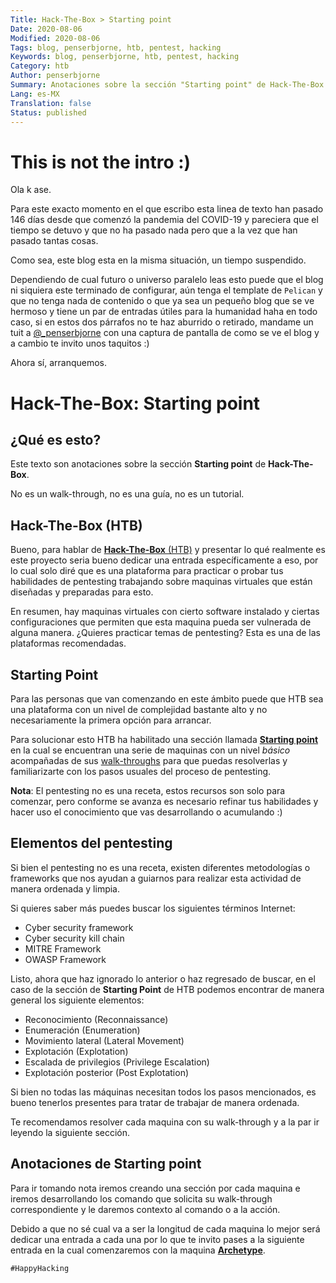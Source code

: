 ```yaml
---
Title: Hack-The-Box > Starting point
Date: 2020-08-06
Modified: 2020-08-06
Tags: blog, penserbjorne, htb, pentest, hacking
Keywords: blog, penserbjorne, htb, pentest, hacking
Category: htb
Author: penserbjorne
Summary: Anotaciones sobre la sección "Starting point" de Hack-The-Box
Lang: es-MX
Translation: false
Status: published
---
```


# This is not the intro :)

Ola k ase.

Para este exacto momento en el que escribo esta linea de texto han pasado 146
días desde que comenzó la pandemia del COVID-19 y pareciera que el tiempo se
detuvo y que no ha pasado nada pero que a la vez que han pasado tantas cosas.

Como sea, este blog esta en la misma situación, un tiempo suspendido.

Dependiendo de cual futuro o universo paralelo leas esto puede que el blog
ni siquiera este terminado de configurar, aún tenga el template de `Pelican` y
que no tenga nada de contenido o que ya sea un pequeño blog que se ve hermoso
y tiene un par de entradas útiles para la humanidad haha en todo caso, si en
estos dos párrafos no te haz aburrido o retirado, mandame un tuit a
[@_penserbjorne](https://twitter.com/_penserbjorne)
con una captura de pantalla de como se ve el blog y a cambio te invito unos
taquitos :)

Ahora sí, arranquemos.

# Hack-The-Box: Starting point

## ¿Qué es esto?

Este texto son anotaciones sobre la sección **Starting point** de
**Hack-The-Box**.

No es un walk-through, no es una guía, no es un tutorial.

## Hack-The-Box (HTB)

Bueno, para hablar de [**Hack-The-Box** (HTB)](https://www.hackthebox.eu) y
presentar lo qué realmente es este proyecto seria bueno dedicar una entrada
específicamente a eso, por lo cual solo diré que es una plataforma para
practicar o probar tus habilidades de pentesting trabajando sobre maquinas
virtuales que están diseñadas y preparadas para esto.

En resumen, hay maquinas virtuales con cierto software instalado y ciertas
configuraciones que permiten que esta maquina pueda ser vulnerada de alguna
manera. ¿Quieres practicar temas de pentesting? Esta es una de las plataformas
recomendadas.

## Starting Point

Para las personas que van comenzando en este ámbito puede que HTB sea una
plataforma con un nivel de complejidad bastante alto y no necesariamente la
primera opción para arrancar.

Para solucionar esto HTB ha habilitado una sección llamada
[**Starting point**](https://www.hackthebox.eu/home/start)
en la cual se encuentran una serie de maquinas con un nivel *básico*
acompañadas de sus [walk-throughs](https://www.wordnik.com/words/walk-through)
para que puedas resolverlas y familiarizarte con los pasos usuales del proceso
de pentesting.

**Nota**: El pentesting no es una receta, estos recursos son solo para
comenzar, pero conforme se avanza es necesario refinar tus habilidades y hacer
uso el conocimiento que vas desarrollando o acumulando :)

## Elementos del pentesting

Si bien el pentesting no es una receta, existen diferentes metodologías o
frameworks que nos ayudan a guiarnos para realizar esta actividad de manera
ordenada y limpia.

Si quieres saber más puedes buscar los siguientes términos Internet:

- Cyber security framework
- Cyber security kill chain
- MITRE Framework
- OWASP Framework

Listo, ahora que haz ignorado lo anterior o haz regresado de buscar, en el caso
de la sección de **Starting Point** de HTB podemos encontrar de manera general
los siguiente elementos:

- Reconocimiento (Reconnaissance)
- Enumeración (Enumeration)
- Movimiento lateral (Lateral Movement)
- Explotación (Explotation)
- Escalada de privilegios (Privilege Escalation)
- Explotación posterior (Post Explotation)

Si bien no todas las máquinas necesitan todos los pasos mencionados, es bueno
tenerlos presentes para tratar de trabajar de manera ordenada.

Te recomendamos resolver cada maquina con su walk-through y a la par ir leyendo
la siguiente sección.

## Anotaciones de Starting point

Para ir tomando nota iremos creando una sección por cada maquina e iremos
desarrollando los comando que solicita su walk-through correspondiente y le
daremos contexto al comando o a la acción.

Debido a que no sé cual va a ser la longitud de cada maquina lo mejor será
dedicar una entrada a cada una por lo que te invito pases a la siguiente entrada
en la cual comenzaremos con la maquina
[**Archetype**]({filename}./htb-02-starting-point-section-archetype.md).

`#HappyHacking`
